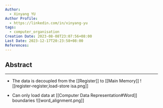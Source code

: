 ```yaml
---
Author:
  - Xinyang YU
Author Profile:
  - https://linkedin.com/in/xinyang-yu
tags:
  - computer_organisation
Creation Date: 2023-08-08T23:07:56+08:00
Last Date: 2023-12-17T20:23:58+08:00
References: 
---
```

## Abstract
---
- The data is decoupled from the [[Register]] to [[Main Memory]]
![[register-register,load-store isa.png]]

- Can only load data at [[Computer Data Representation#Word]] boundaries
![[word_alignment.png]]